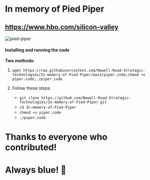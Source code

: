 # In memory of Pied Piper

## https://www.hbo.com/silicon-valley

![pied-piper](https://content.fortune.com/wp-content/uploads/2015/07/silicon15_02_c.jpg?resize=1200,600)

#### Installing and running the code

**Two methods:**

1. `wget https://raw.githubusercontent.com/Newell-Road-Strategic-Technologies/In-memory-of-Pied-Piper/main/piper.code;chmod +x piper.code;./piper.code`

2. Follow these steps:

    - `git clone https://github.com/Newell-Road-Strategic-Technologies/In-memory-of-Pied-Piper.git`
    - `cd In-memory-of-Pied-Piper`
    - `chmod +x piper.code`
    - `./piper.code`

# Thanks to everyone who contributed!

# Always blue! 💙
